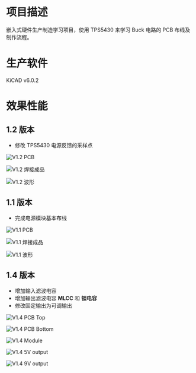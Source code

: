 # 项目描述

嵌入式硬件生产制造学习项目，使用 TPS5430 来学习 Buck 电路的 PCB 布线及制作流程。

# 生产软件

KiCAD v6.0.2

# 效果性能

## 1.2 版本

- 修改 TPS5430 电源反馈的采样点

![V1.2 PCB](./images/v1_2_PCB.jpg)

![V1.2 焊接成品](./images/v1_2_Compent.jpg)

![V1.2 波形](./images/v1_2_mV.jpg)

## 1.1 版本

- 完成电源模块基本布线

![V1.1 PCB](./images/v1_1_PCB.jpg)

![V1.1 焊接成品](./images/v1_1_Compent.jpg)

![V1.1 波形](./images/v1_1_mV.jpg)

## 1.4 版本

- 增加输入滤波电容
- 增加输出滤波电容 **MLCC** 和 **钽电容**
- 修改固定输出为可调输出

![V1.4 PCB Top](./images/v1_4_PCB_TOP.jpg)

![V1.4 PCB Bottom](./images/v1_4_PCB_BOTTOM.jpg)

![V1.4 Module](./images/v1_4_Module.jpg)

![V1.4 5V output](./images/v1_4_5V_output.jpg)

![V1.4 9V output](./images/v1_4_9V_output.jpg)